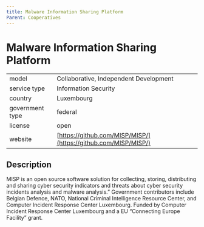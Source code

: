 ```yaml
---
title: Malware Information Sharing Platform
Parent: Cooperatives
---
```


# Malware Information Sharing Platform

|                   |                                          |
|:------------------|:-----------------------------------------|
| model             | Collaborative, Independent Development
| service type      | Information Security
| country           | Luxembourg
| government type   | federal
| license           | open
| website           | [https://github.com/MISP/MISP/](https://github.com/MISP/MISP/)

## Description
MISP is an open source software solution for collecting, storing, distributing and sharing cyber security indicators and threats about cyber security incidents analysis and malware analysis.” Government contributors include Belgian Defence, NATO, National Criminal Intelligence Resource Center, and Computer Incident Response Center Luxembourg. Funded by Computer Incident Response Center Luxembourg and a EU “Connecting Europe Facility” grant.
